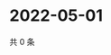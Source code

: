 # 2022-05-01

共 0 条

<!-- BEGIN WEIBO -->
<!-- 最后更新时间 Sun May 01 2022 20:22:13 GMT+0800 (China Standard Time) -->

<!-- END WEIBO -->
